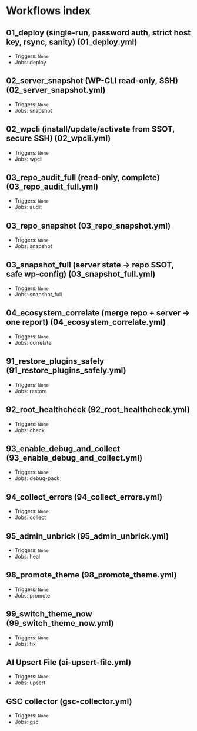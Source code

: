 # Workflows index

## 01_deploy (single-run, password auth, strict host key, rsync, sanity) (01_deploy.yml)
- Triggers: `None`
- Jobs: deploy

## 02_server_snapshot (WP-CLI read-only, SSH) (02_server_snapshot.yml)
- Triggers: `None`
- Jobs: snapshot

## 02_wpcli (install/update/activate from SSOT, secure SSH) (02_wpcli.yml)
- Triggers: `None`
- Jobs: wpcli

## 03_repo_audit_full (read-only, complete) (03_repo_audit_full.yml)
- Triggers: `None`
- Jobs: audit

## 03_repo_snapshot (03_repo_snapshot.yml)
- Triggers: `None`
- Jobs: snapshot

## 03_snapshot_full (server state → repo SSOT, safe wp-config) (03_snapshot_full.yml)
- Triggers: `None`
- Jobs: snapshot_full

## 04_ecosystem_correlate (merge repo + server -> one report) (04_ecosystem_correlate.yml)
- Triggers: `None`
- Jobs: correlate

## 91_restore_plugins_safely (91_restore_plugins_safely.yml)
- Triggers: `None`
- Jobs: restore

## 92_root_healthcheck (92_root_healthcheck.yml)
- Triggers: `None`
- Jobs: check

## 93_enable_debug_and_collect (93_enable_debug_and_collect.yml)
- Triggers: `None`
- Jobs: debug-pack

## 94_collect_errors (94_collect_errors.yml)
- Triggers: `None`
- Jobs: collect

## 95_admin_unbrick (95_admin_unbrick.yml)
- Triggers: `None`
- Jobs: heal

## 98_promote_theme (98_promote_theme.yml)
- Triggers: `None`
- Jobs: promote

## 99_switch_theme_now (99_switch_theme_now.yml)
- Triggers: `None`
- Jobs: fix

## AI Upsert File (ai-upsert-file.yml)
- Triggers: `None`
- Jobs: upsert

## GSC collector (gsc-collector.yml)
- Triggers: `None`
- Jobs: gsc

